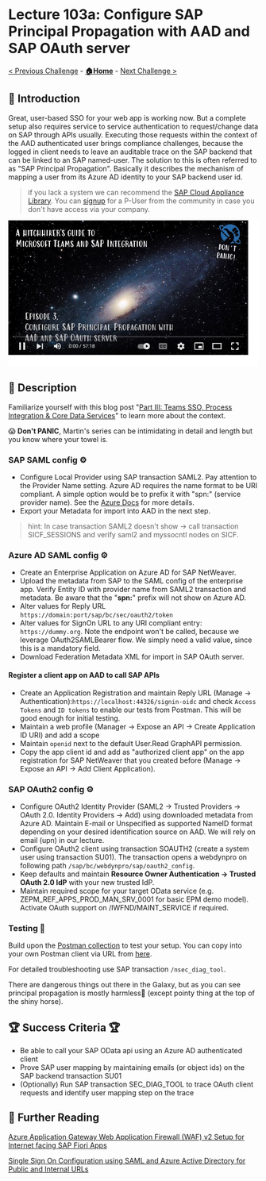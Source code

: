 # Lecture 103a: Configure SAP Principal Propagation with AAD and SAP OAuth server

[< Previous Challenge](./102-embed-app.md) - **[🏠Home](../README.md)** - [Next Challenge >](./103b-sap-principal-propagation-apim.md)

## 🔭 Introduction

Great, user-based SSO for your web app is working now. But a complete setup also requires service to service authentication to request/change data on SAP through APIs usually. Executing those requests within the context of the AAD authenticated user brings compliance challenges, because the logged in client needs to leave an auditable trace on the SAP backend that can be linked to an SAP named-user. The solution to this is often referred to as "SAP Principal Propagation". Basically it describes the mechanism of mapping a user from its Azure AD identity to your SAP backend user id.

> if you lack a system we can recommend the [SAP Cloud Appliance Library](https://cal.sap.com/). You can [signup](https://blogs.sap.com/2020/01/17/creating-a-p-user-in-sap-cloud-platform-to-practise-sap-hana./) for a P-User from the community in case you don't have access via your company.

[![third session link to YouTube](../img/103.png)](https://www.youtube.com/watch?v=JGvJJnMSEHM&list=PLvqyDwoCkBXZ85LoFrNWv9Mj88TiDAc4g&index=4)

## 📖 Description

Familiarize yourself with this blog post "[Part III: Teams SSO, Process Integration & Core Data Services](https://blogs.sap.com/2021/02/24/principal-propagation-in-a-multi-cloud-solution-between-microsoft-azure-and-sap-cloud-platform-scp-part-iii-teams-sso-process-integration-core-data-services/)" to learn more about the context.

😱 **Don't PANIC**, Martin's series can be intimidating in detail and length but you know where your towel is.

### SAP SAML config ⚙

- Configure Local Provider using SAP transaction SAML2. Pay attention to the Provider Name setting. Azure AD requires the name format to be URI compliant. A simple option would be to prefix it with "spn:" (service provider name). See the [Azure Docs](https://docs.microsoft.com/azure/active-directory/develop/single-sign-on-saml-protocol#audience) for more details.
- Export your Metadata for import into AAD in the next step.

> hint: In case transaction SAML2 doesn't show -> call transaction SICF_SESSIONS and verify saml2 and myssocntl nodes on SICF.

### Azure AD SAML config ⚙

- Create an Enterprise Application on Azure AD for SAP NetWeaver.
- Upload the metadata from SAP to the SAML config of the enterprise app. Verify Entity ID with provider name from SAML2 transaction and metadata. Be aware that the "**spn:**" prefix will not show on Azure AD.
- Alter values for Reply URL `https://domain:port/sap/bc/sec/oauth2/token`
- Alter values for SignOn URL to any URI compliant entry: `https://dummy.org`. Note the endpoint won't be called, because we leverage OAuth2SAMLBearer flow. We simply need a valid value, since this is a mandatory field.
- Download Federation Metadata XML for import in SAP OAuth server.

#### Register a client app on AAD to call SAP APIs

- Create an Application Registration and maintain Reply URL (Manage -> Authentication):`https://localhost:44326/signin-oidc` and check `Access Tokens` and `ID tokens` to enable our tests from Postman. This will be good enough for initial testing.
- Maintain a web profile (Manager -> Expose an API -> Create Application ID URI) and add a scope
- Maintain `openid` next to the default User.Read GraphAPI permission.
- Copy the app client id and add as "authorized client app" on the app registration for SAP NetWeaver that you created before (Manage -> Expose an API -> Add Client Application).

### SAP OAuth2 config ⚙

- Configure OAuth2 Identity Provider (SAML2 -> Trusted Providers -> OAuth 2.0. Identity Providers -> Add) using downloaded metadata from Azure AD. Maintain E-mail or Unspecified as supported NameID format depending on your desired identification source on AAD. We will rely on email (upn) in our lecture.
- Configure OAuth2 client using transaction SOAUTH2 (create a system user using transaction SU01). The transaction opens a webdynpro on following path `/sap/bc/webdynpro/sap/oauth2_config`.
- Keep defaults and maintain **Resource Owner Authentication -> Trusted OAuth 2.0 IdP** with your new trusted IdP.
- Maintain required scope for your target OData service (e.g. ZEPM_REF_APPS_PROD_MAN_SRV_0001 for basic EPM demo model). Activate OAuth support on /IWFND/MAINT_SERVICE if required.

### Testing 🧪

Build upon the [Postman collection](../Templates/Hitchhiker-103a.postman_collection.json) to test your setup. You can copy into your own Postman client via URL from [here](https://raw.githubusercontent.com/MartinPankraz/SAP-MSTeams-Hero/main/Templates/Hitchhiker-103a.postman_collection.json).

For detailed troubleshooting use SAP transaction `/nsec_diag_tool`.

There are dangerous things out there in the Galaxy, but as you can see principal propagation is mostly harmless🦄 (except pointy thing at the top of the shiny horse).

## 🏆 Success Criteria 🏆

- Be able to call your SAP OData api using an Azure AD authenticated client
- Prove SAP user mapping by maintaining emails (or object ids) on the SAP backend transaction SU01
- (Optionally) Run SAP transaction SEC_DIAG_TOOL to trace OAuth client requests and identify user mapping step on the trace

## 📖 Further Reading

[Azure Application Gateway Web Application Firewall (WAF) v2 Setup for Internet facing SAP Fiori Apps](https://blogs.sap.com/2020/12/03/sap-on-azure-application-gateway-web-application-firewall-waf-v2-setup-for-internet-facing-sap-fiori-apps/)

[Single Sign On Configuration using SAML and Azure Active Directory for Public and Internal URLs](https://blogs.sap.com/2020/12/10/sap-on-azure-single-sign-on-configuration-using-saml-and-azure-active-directory-for-public-and-internal-urls/)
